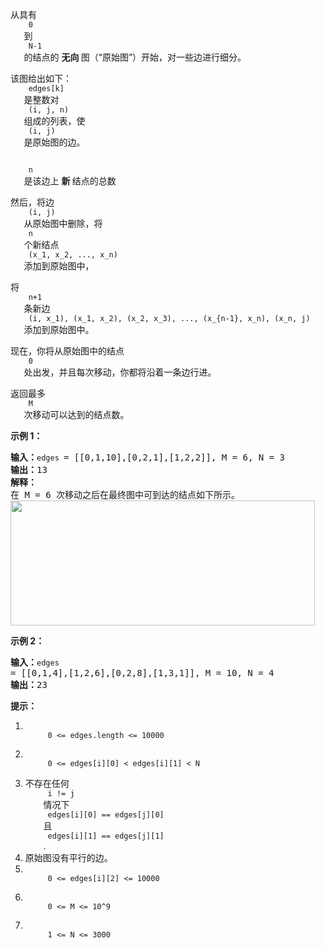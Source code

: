 <html>
 <body>
  <p>
   从具有
   <code>
    0
   </code>
   到
   <code>
    N-1
   </code>
   的结点的
   <strong>
    无向
   </strong>
   图（“原始图”）开始，对一些边进行细分。
  </p>
  <p>
   该图给出如下：
   <code>
    edges[k]
   </code>
   是整数对
   <code>
    (i, j, n)
   </code>
   组成的列表，使
   <code>
    (i, j)
   </code>
   是原始图的边。
  </p>
  <p>
   <code>
    n
   </code>
   是该边上
   <strong>
    新
   </strong>
   结点的总数
  </p>
  <p>
   然后，将边
   <code>
    (i, j)
   </code>
   从原始图中删除，将
   <code>
    n
   </code>
   个新结点
   <code>
    (x_1, x_2, ..., x_n)
   </code>
   添加到原始图中，
  </p>
  <p>
   将
   <code>
    n+1
   </code>
   条新边
   <code>
    (i, x_1), (x_1, x_2), (x_2, x_3), ..., (x_{n-1}, x_n), (x_n, j)
   </code>
   添加到原始图中。
  </p>
  <p>
   现在，你将从原始图中的结点
   <code>
    0
   </code>
   处出发，并且每次移动，你都将沿着一条边行进。
  </p>
  <p>
   返回最多
   <code>
    M
   </code>
   次移动可以达到的结点数。
  </p>
  <p>
  </p>
  <p>
   <strong>
    示例 1：
   </strong>
  </p>
  <pre><strong>输入：</strong><code>edges </code>= [[0,1,10],[0,2,1],[1,2,2]], M = 6, N = 3
<strong>输出：</strong>13
<strong>解释：</strong>
在 M = 6 次移动之后在最终图中可到达的结点如下所示。
<img alt="" src="https://s3-lc-upload.s3.amazonaws.com/uploads/2018/08/01/origfinal.png" style="height: 200px; width: 487px;"/>
</pre>
  <p>
   <strong>
    示例 2：
   </strong>
  </p>
  <pre><strong>输入：</strong><code>edges </code>= [[0,1,4],[1,2,6],[0,2,8],[1,3,1]], M = 10, N = 4
<strong>输出：</strong>23</pre>
  <p>
  </p>
  <p>
   <strong>
    提示：
   </strong>
  </p>
  <ol>
   <li>
    <code>
     0 &lt;= edges.length &lt;= 10000
    </code>
   </li>
   <li>
    <code>
     0 &lt;= edges[i][0] &lt; edges[i][1] &lt; N
    </code>
   </li>
   <li>
    不存在任何
    <code>
     i != j
    </code>
    情况下
    <code>
     edges[i][0] == edges[j][0]
    </code>
    且
    <code>
     edges[i][1] == edges[j][1]
    </code>
    .
   </li>
   <li>
    原始图没有平行的边。
   </li>
   <li>
    <code>
     0 &lt;= edges[i][2] &lt;= 10000
    </code>
   </li>
   <li>
    <code>
     0 &lt;= M &lt;= 10^9
    </code>
   </li>
   <li>
    <code>
     1 &lt;= N &lt;= 3000
    </code>
   </li>
  </ol>
  <p>
  </p>
 </body>
</html>